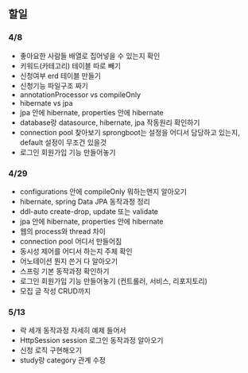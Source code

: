 ## 할일
### 4/8
- 좋아요한 사람들 배열로 집어넣을 수 있는지 확인
- 키워드(카테고리) 테이블 따로 빼기
- 신청여부 erd 테이블 만들기
- 신청기능 파일구조 짜기
- annotationProcessor vs compileOnly
- hibernate vs jpa
- jpa 안에 hibernate, properties 안에 hibernate
- database랑 datasource, hibernate, jpa 작동원리 확인하기
- connection pool 찾아보기 sprongboot는 설정을 어디서 담당하고 있는지, default 설정이 무조건 있을것
- 로그인 회원가입 기능 만들어놓기

### 4/29
- configurations 안에 compileOnly 뭐하는앤지 알아오기
- hibernate, spring Data JPA 동작과정 정리
- ddl-auto create-drop, update 또는 validate
- jpa 안에 hibernate, properties 안에 hibernate
- 웹의 process와 thread 차이
- connection pool 어디서 만들어짐
- 동시성 제어를 어디서 하는지 주체 확인
- 어노테이션 뭔지 쓴거 다 알아오기
- 스프링 기본 동작과정 확인하기
- 로그인 회원가입 기능 만들어놓기 (컨트롤러, 서비스, 리포지토리)
- 모집 글 작성 CRUD까지

### 5/13
- 락 세개 동작과정 자세히 예제 들어서
- HttpSession session 로그인 동작과정 알아오기
- 신청 로직 구현해오기
- study랑 category 관계 수정